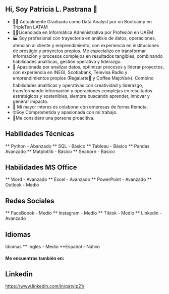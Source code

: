## Hi, Soy Patricia L. Pastrana 👋

<!--
**Patylp21/Patylp21** is a ✨ _special_ ✨ repository because its `README.md` (this file) appears on your GitHub profile. -->

- 👩‍🎓 Actualmente Graduada como Data Analyst por un Bootcamp en TripleTen LATAM
- 👩‍🎓Licenciada en Informática Administrativa por Profesión en UAEM
- 🏭 Soy profesional con trayectoria en análisis de datos, operaciones, atención al cliente y emprendimiento, con experiencia en instituciones de prestigio y proyectos propios. Me especializo en transformar información y procesos complejos en resultados tangibles, combinando habilidades analíticas, gestión operativa y liderazgo.
- 🙂 Apasionada por analizar datos, optimizar procesos y liderar proyectos, con experiencia en INEGI, Scotiabank, Televisa Radio y emprendimientos propios (Regalarte🎁 y Coffee MajoVa☕). Combino habilidades analíticas y operativas con creatividad y liderazgo, transformando información y operaciones complejas en resultados estratégicos y sostenibles, siempre buscando aprender, innovar y generar impacto. 
- 🏡 Mi mayor interes es colaborar con empresas de forma Remota.
- 🤓Soy Comprometida y apasionada con mi trabajo.
- 🏃Me considero una persona proacitiva.

## Habilidades Técnicas
** Python - Abanzado
** SQL - Básico
** Tableau - Básico
** Pandas Avanzado
** Matplotlib - Básico
** Seaborn - Básico

## Habilidades MS Office
** Word - Avanzado
** Excel - Avanzado
** PowerPoint - Avanzado
** Outlook - Medio

## Redes Sociales
** FaceBoook - Medio
** Instagram - Medio
** Tiktok - Medio
** Linkedin - Avanzado

## Idiomas
Idiomas
** Ingles - Medio
**Español - Nativo

#### Me encuentras también en:
## Linkedin

https://www.linkedin.com/in/patylp21/


